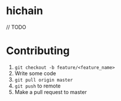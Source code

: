 # hichain

// TODO

# Contributing
1. `git checkout -b feature/<feature_name>`
2. Write some code
3. `git pull origin master`
4. `git push` to remote
5. Make a pull request to master
